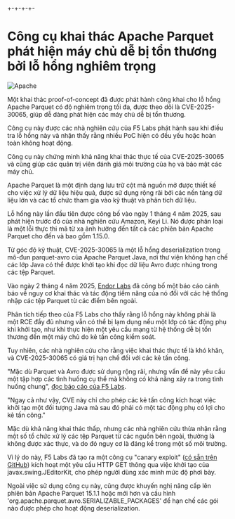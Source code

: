 +-+-+-+-
# Công cụ khai thác Apache Parquet phát hiện máy chủ dễ bị tổn thương bởi lỗ hổng nghiêm trọng

![Apache](https://www.bleepstatic.com/content/hl-images/2022/10/19/apache-header-image.jpg)

Một khai thác proof-of-concept đã được phát hành công khai cho lỗ hổng Apache Parquet có độ nghiêm trọng tối đa, được theo dõi là CVE-2025-30065, giúp dễ dàng phát hiện các máy chủ dễ bị tổn thương.

Công cụ này được các nhà nghiên cứu của F5 Labs phát hành sau khi điều tra lỗ hổng này và nhận thấy rằng nhiều PoC hiện có đều yếu hoặc hoàn toàn không hoạt động.

Công cụ này chứng minh khả năng khai thác thực tế của CVE-2025-30065 và cũng giúp các quản trị viên đánh giá môi trường của họ và bảo mật các máy chủ.

Apache Parquet là một định dạng lưu trữ cột mã nguồn mở được thiết kế cho việc xử lý dữ liệu hiệu quả, được sử dụng rộng rãi bởi các nền tảng dữ liệu lớn và các tổ chức tham gia vào kỹ thuật và phân tích dữ liệu.

Lỗ hổng này lần đầu tiên được công bố vào ngày 1 tháng 4 năm 2025, sau phát hiện trước đó của nhà nghiên cứu Amazon, Keyi Li. Nó được phân loại là một lỗi thực thi mã từ xa ảnh hưởng đến tất cả các phiên bản Apache Parquet cho đến và bao gồm 1.15.0.

Từ góc độ kỹ thuật, CVE-2025-30065 là một lỗ hổng deserialization trong mô-đun parquet-avro của Apache Parquet Java, nơi thư viện không hạn chế các lớp Java có thể được khởi tạo khi đọc dữ liệu Avro được nhúng trong các tệp Parquet.

Vào ngày 2 tháng 4 năm 2025, [Endor Labs](https://www.bleepingcomputer.com/news/security/max-severity-rce-flaw-discovered-in-widely-used-apache-parquet/) đã công bố một báo cáo cảnh báo về nguy cơ khai thác và tác động tiềm năng của nó đối với các hệ thống nhập các tệp Parquet từ các điểm bên ngoài.

Phân tích tiếp theo của F5 Labs cho thấy rằng lỗ hổng này không phải là một RCE đầy đủ nhưng vẫn có thể bị lạm dụng nếu một lớp có tác động phụ khi khởi tạo, như khi thực hiện một yêu cầu mạng từ hệ thống dễ bị tổn thương đến một máy chủ do kẻ tấn công kiểm soát.

Tuy nhiên, các nhà nghiên cứu cho rằng việc khai thác thực tế là khó khăn, và CVE-2025-30065 có giá trị hạn chế đối với các kẻ tấn công.

"Mặc dù Parquet và Avro được sử dụng rộng rãi, nhưng vấn đề này yêu cầu một tập hợp các tình huống cụ thể mà không có khả năng xảy ra trong tình huống chung", [đọc báo cáo của F5 Labs](https://www.f5.com/labs/articles/threat-intelligence/canary-exploit-tool-for-cve-2025-30065-apache-parquet-avro-vulnerability).

"Ngay cả như vậy, CVE này chỉ cho phép các kẻ tấn công kích hoạt việc khởi tạo một đối tượng Java mà sau đó phải có một tác động phụ có lợi cho kẻ tấn công."

Mặc dù khả năng khai thác thấp, nhưng các nhà nghiên cứu thừa nhận rằng một số tổ chức xử lý các tệp Parquet từ các nguồn bên ngoài, thường là không được xác thực, và do đó nguy cơ là đáng kể trong một số môi trường.

Vì lý do này, F5 Labs đã tạo ra một công cụ "canary exploit" ([có sẵn trên GitHub](https://github.com/F5-Labs/parquet-canary-exploit-rce-poc-CVE-2025-30065)) kích hoạt một yêu cầu HTTP GET thông qua việc khởi tạo của javax.swing.JEditorKit, cho phép người dùng xác minh mức độ phơi bày.

Ngoài việc sử dụng công cụ này, cũng được khuyến nghị nâng cấp lên phiên bản Apache Parquet 15.1.1 hoặc mới hơn và cấu hình 'org.apache.parquet.avro.SERIALIZABLE\_PACKAGES' để hạn chế các gói nào được phép cho hoạt động deserialization.
